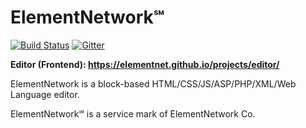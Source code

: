 # ElementNetwork℠
[![Build Status](https://img.shields.io/badge/build-never_built-lightgrey.svg)](#)
[![Gitter](https://img.shields.io/gitter/room/elementnet/chat.svg)](https://gitter.im/elementnet/chat)

**Editor (Frontend): <https://elementnet.github.io/projects/editor/>**

ElementNetwork is a block-based HTML/CSS/JS/ASP/PHP/XML/Web Language editor.

ElementNetwork℠ is a service mark of ElementNetwork Co.
